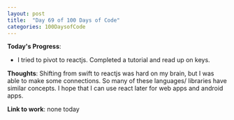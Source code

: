 ```yaml
---
layout: post
title:  "Day 69 of 100 Days of Code"
categories: 100DaysofCode
---
```

**Today's Progress**:
+ I tried to pivot to reactjs. Completed a tutorial and read up on keys. 

**Thoughts**:  Shifting from swift to reactjs was hard on my brain, but I was able to make some connections. So many of these languages/ libraries have similar concepts. I hope that I can use react later for web apps and android apps. 

**Link to work**: none today
